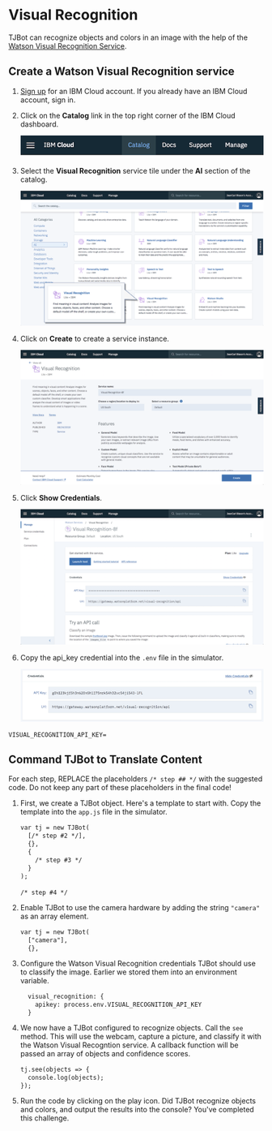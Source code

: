 # Visual Recognition

TJBot can recognize objects and colors in an image with the help of the [Watson Visual Recognition Service](https://ibm.biz/catalog-visual-recognition).

## Create a Watson Visual Recognition service

1. [Sign up](https://ibm.biz/tjbot-challenge-signup) for an IBM Cloud account. If you already have an IBM Cloud account, sign in.

2. Click on the __Catalog__ link in the top right corner of the IBM Cloud dashboard.

	![](assets/catalog.png)

3. Select the __Visual Recognition__ service tile under the __AI__ section of the catalog.

	![](assets/catalog-vr.png)

4. Click on __Create__ to create a service instance.

	![](assets/create-vr.png)

5. Click __Show Credentials__.

	![](assets/servicecredentials-vr.png)

6. Copy the api_key credential into the `.env` file in the simulator.

	![](assets/credentials-vr.png)

```
VISUAL_RECOGNITION_API_KEY=
```

## Command TJBot to Translate Content

For each step, REPLACE the placeholders `/* step ## */` with the suggested code. Do not keep any part of these placeholders in the final code!

1. First, we create a TJBot object. Here's a template to start with. Copy the template into the `app.js` file in the simulator.

	```
	var tj = new TJBot(
	  [/* step #2 */],
	  {},
	  {
	    /* step #3 */
	  }
	);

	/* step #4 */
	```

2. Enable TJBot to use the camera hardware by adding the string `"camera"` as an array element.

	```
	var tj = new TJBot(
	  ["camera"],
	  {},
	```

3. Configure the Watson Visual Recognition credentials TJBot should use to classify the image. Earlier we stored them into an environment variable.

	```
	  visual_recognition: {
	    apikey: process.env.VISUAL_RECOGNITION_API_KEY
	  }
	```

4. We now have a TJBot configured to recognize objects. Call the `see` method. This will use the webcam, capture a picture, and classify it with the Watson Visual Recogntion service. A callback function will be passed an array of objects and confidence scores.

	```
	tj.see(objects => {
	  console.log(objects);
	});
	```

5. Run the code by clicking on the play icon. Did TJBot recognize objects and colors, and output the results into the console? You've completed this challenge.
